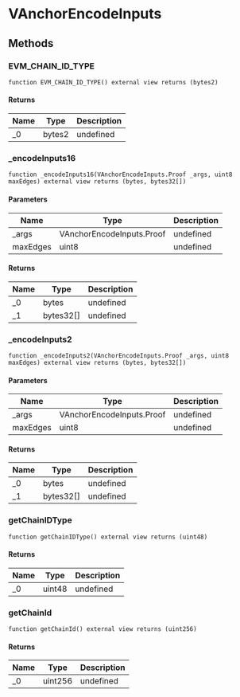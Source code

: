 # VAnchorEncodeInputs









## Methods

### EVM_CHAIN_ID_TYPE

```solidity
function EVM_CHAIN_ID_TYPE() external view returns (bytes2)
```






#### Returns

| Name | Type | Description |
|---|---|---|
| _0 | bytes2 | undefined

### _encodeInputs16

```solidity
function _encodeInputs16(VAnchorEncodeInputs.Proof _args, uint8 maxEdges) external view returns (bytes, bytes32[])
```





#### Parameters

| Name | Type | Description |
|---|---|---|
| _args | VAnchorEncodeInputs.Proof | undefined
| maxEdges | uint8 | undefined

#### Returns

| Name | Type | Description |
|---|---|---|
| _0 | bytes | undefined
| _1 | bytes32[] | undefined

### _encodeInputs2

```solidity
function _encodeInputs2(VAnchorEncodeInputs.Proof _args, uint8 maxEdges) external view returns (bytes, bytes32[])
```





#### Parameters

| Name | Type | Description |
|---|---|---|
| _args | VAnchorEncodeInputs.Proof | undefined
| maxEdges | uint8 | undefined

#### Returns

| Name | Type | Description |
|---|---|---|
| _0 | bytes | undefined
| _1 | bytes32[] | undefined

### getChainIDType

```solidity
function getChainIDType() external view returns (uint48)
```






#### Returns

| Name | Type | Description |
|---|---|---|
| _0 | uint48 | undefined

### getChainId

```solidity
function getChainId() external view returns (uint256)
```






#### Returns

| Name | Type | Description |
|---|---|---|
| _0 | uint256 | undefined




